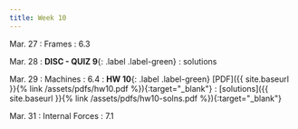 ```yaml
---
title: Week 10 
---
```

Mar. 27 
: Frames
  : 6.3

Mar. 28
: **DISC - QUIZ 9**{: .label .label-green} 
  : solutions

Mar. 29
: Machines
  : 6.4
: **HW 10**{: .label .label-green} [PDF]({{ site.baseurl }}{% link /assets/pdfs/hw10.pdf %}){:target="_blank"}
  : [solutions]({{ site.baseurl }}{% link /assets/pdfs/hw10-solns.pdf %}){:target="_blank"}

Mar. 31 
: Internal Forces
  : 7.1

